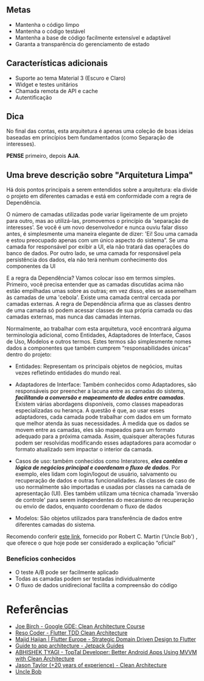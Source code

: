 ## Metas

- Mantenha o código limpo
- Mantenha o código testável
- Mantenha a base de código facilmente extensível e adaptável
- Garanta a transparência do gerenciamento de estado

## Características adicionais

- Suporte ao tema Material 3 (Escuro e Claro)
- Widget e testes unitários
- Chamada remota de API e cache
- Autentificação

## Dica

No final das contas, esta arquitetura é apenas uma coleção de boas ideias baseadas em princípios bem fundamentados (como Separação de interesses).

**PENSE** primeiro, depois **AJA**.

## Uma breve descrição sobre "Arquitetura Limpa"

Há dois pontos principais a serem entendidos sobre a arquitetura: ela divide o projeto em diferentes camadas e está em conformidade com a regra de Dependência.

O número de camadas utilizadas pode variar ligeiramente de um projeto para outro, mas ao utilizá-las, promovemos o princípio da 'separação de interesses'. Se você é um novo desenvolvedor e nunca ouviu falar disso antes, é simplesmente uma maneira elegante de dizer: 'Ei! Sou uma camada e estou preocupado apenas com um único aspecto do sistema”. Se uma camada for responsável por exibir a UI, ela não tratará das operações do banco de dados. Por outro lado, se uma camada for responsável pela persistência dos dados, ela não terá nenhum conhecimento dos componentes da UI

E a regra da Dependência? Vamos colocar isso em termos simples. Primeiro, você precisa entender que as camadas discutidas acima não estão empilhadas umas sobre as outras; em vez disso, eles se assemelham às camadas de uma 'cebola'. Existe uma camada central cercada por camadas externas. A regra de Dependência afirma que as classes dentro de uma camada só podem acessar classes de sua própria camada ou das camadas externas, mas nunca das camadas internas.

Normalmente, ao trabalhar com esta arquitetura, você encontrará alguma terminologia adicional, como Entidades, Adaptadores de Interface, Casos de Uso, Modelos e outros termos. Estes termos são simplesmente nomes dados a componentes que também cumprem “responsabilidades únicas” dentro do projeto:

- Entidades: Representam os principais objetos de negócios, muitas vezes refletindo entidades do mundo real.

- Adaptadores de Interface: Também conhecidos como Adaptadores, são responsáveis ​​por preencher a lacuna entre as camadas do sistema, **_facilitando a conversão e mapeamento de dados entre camadas_**. Existem várias abordagens disponíveis, como classes mapeadoras especializadas ou herança. A questão é que, ao usar esses adaptadores, cada camada pode trabalhar com dados em um formato que melhor atenda às suas necessidades. À medida que os dados se movem entre as camadas, eles são mapeados para um formato adequado para a próxima camada. Assim, quaisquer alterações futuras podem ser resolvidas modificando esses adaptadores para acomodar o formato atualizado sem impactar o interior da camada.

- Casos de uso: também conhecidos como Interatores, **_eles contêm a lógica de negócios principal e coordenam o fluxo de dados_**. Por exemplo, eles lidam com login/logout de usuário, salvamento ou recuperação de dados e outras funcionalidades. As classes de caso de uso normalmente são importadas e usadas por classes na camada de apresentação (UI). Eles também utilizam uma técnica chamada 'inversão de controle' para serem independentes do mecanismo de recuperação ou envio de dados, enquanto coordenam o fluxo de dados

- Modelos: São objetos utilizados para transferência de dados entre diferentes camadas do sistema.

Recomendo conferir [este link](https://blog.cleancoder.com/uncle-bob/2012/08/13/the-clean-architecture.html), fornecido por Robert C. Martin ('Uncle Bob') , que oferece o que hoje pode ser considerado a explicação “oficial”

### Benefícios conhecidos

- O teste A/B pode ser facilmente aplicado
- Todas as camadas podem ser testadas individualmente
- O fluxo de dados unidirecional facilita a compreensão do código

# Referências

- [Joe Birch - Google GDE: Clean Architecture Course](https://caster.io/courses/android-clean-architecture)
- [Reso Coder - Flutter TDD Clean Architecture](https://www.youtube.com/playlist?list=PLB6lc7nQ1n4iYGE_khpXRdJkJEp9WOech)
- [Majid Hajian | Flutter Europe - Strategic Domain Driven Design to Flutter](https://youtu.be/lGv6KV5u75k)
- [Guide to app architecture - Jetpack Guides](https://developer.android.com/jetpack/docs/guide#common-principles)
- [ABHISHEK TYAGI - TopTal Developer: Better Android Apps Using MVVM with Clean Architecture](https://www.toptal.com/android/android-apps-mvvm-with-clean-architecture)
- [Jason Taylor (+20 years of experience) - Clean Architecture ](https://youtu.be/Zygw4UAxCdg)
- [Uncle Bob](https://blog.cleancoder.com/uncle-bob/2012/08/13/the-clean-architecture.html)
